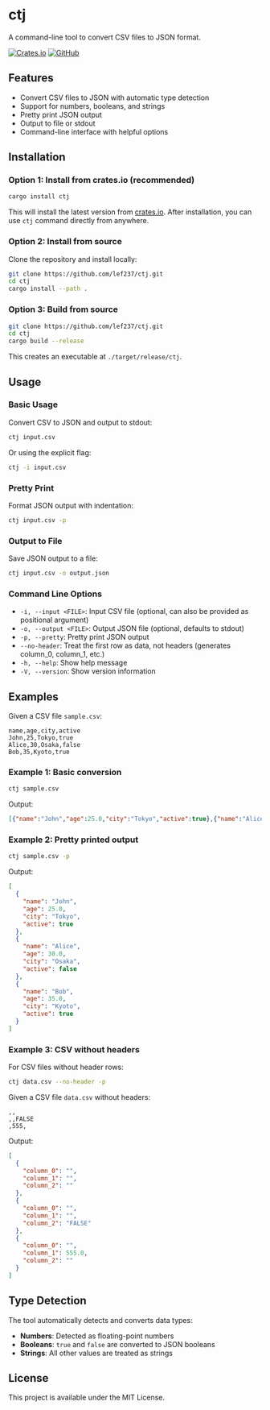 # ctj

A command-line tool to convert CSV files to JSON format.

[![Crates.io](https://img.shields.io/crates/v/ctj.svg)](https://crates.io/crates/ctj)
[![GitHub](https://img.shields.io/badge/github-lef237/ctj-blue.svg)](https://github.com/lef237/ctj)

## Features

- Convert CSV files to JSON with automatic type detection
- Support for numbers, booleans, and strings
- Pretty print JSON output
- Output to file or stdout
- Command-line interface with helpful options

## Installation

### Option 1: Install from crates.io (recommended)

```bash
cargo install ctj
```

This will install the latest version from [crates.io](https://crates.io/crates/ctj). After installation, you can use `ctj` command directly from anywhere.

### Option 2: Install from source

Clone the repository and install locally:

```bash
git clone https://github.com/lef237/ctj.git
cd ctj
cargo install --path .
```

### Option 3: Build from source

```bash
git clone https://github.com/lef237/ctj.git
cd ctj
cargo build --release
```

This creates an executable at `./target/release/ctj`.

## Usage

### Basic Usage

Convert CSV to JSON and output to stdout:

```bash
ctj input.csv
```

Or using the explicit flag:

```bash
ctj -i input.csv
```

### Pretty Print

Format JSON output with indentation:

```bash
ctj input.csv -p
```

### Output to File

Save JSON output to a file:

```bash
ctj input.csv -o output.json
```

### Command Line Options

- `-i, --input <FILE>`: Input CSV file (optional, can also be provided as positional argument)
- `-o, --output <FILE>`: Output JSON file (optional, defaults to stdout)
- `-p, --pretty`: Pretty print JSON output
- `--no-header`: Treat the first row as data, not headers (generates column_0, column_1, etc.)
- `-h, --help`: Show help message
- `-V, --version`: Show version information

## Examples

Given a CSV file `sample.csv`:

```csv
name,age,city,active
John,25,Tokyo,true
Alice,30,Osaka,false
Bob,35,Kyoto,true
```

### Example 1: Basic conversion

```bash
ctj sample.csv
```

Output:

```json
[{"name":"John","age":25.0,"city":"Tokyo","active":true},{"name":"Alice","age":30.0,"city":"Osaka","active":false},{"name":"Bob","age":35.0,"city":"Kyoto","active":true}]
```

### Example 2: Pretty printed output

```bash
ctj sample.csv -p
```

Output:

```json
[
  {
    "name": "John",
    "age": 25.0,
    "city": "Tokyo",
    "active": true
  },
  {
    "name": "Alice",
    "age": 30.0,
    "city": "Osaka",
    "active": false
  },
  {
    "name": "Bob",
    "age": 35.0,
    "city": "Kyoto",
    "active": true
  }
]
```

### Example 3: CSV without headers

For CSV files without header rows:

```bash
ctj data.csv --no-header -p
```

Given a CSV file `data.csv` without headers:

```csv
,,
,,FALSE
,555,
```

Output:

```json
[
  {
    "column_0": "",
    "column_1": "",
    "column_2": ""
  },
  {
    "column_0": "",
    "column_1": "",
    "column_2": "FALSE"
  },
  {
    "column_0": "",
    "column_1": 555.0,
    "column_2": ""
  }
]
```

## Type Detection

The tool automatically detects and converts data types:

- **Numbers**: Detected as floating-point numbers
- **Booleans**: `true` and `false` are converted to JSON booleans
- **Strings**: All other values are treated as strings

## License

This project is available under the MIT License.
